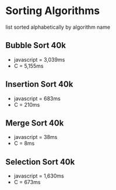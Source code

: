 # Sorting Algorithms

list sorted alphabetically by algorithm name

## Bubble Sort 40k

- javascript = 3,039ms
- C = 5,155ms

## Insertion Sort 40k

- javascript = 683ms
- C = 210ms

## Merge Sort 40k

- javascript = 38ms
- C = 8ms

## Selection Sort 40k

- javascript = 1,630ms
- C = 673ms
